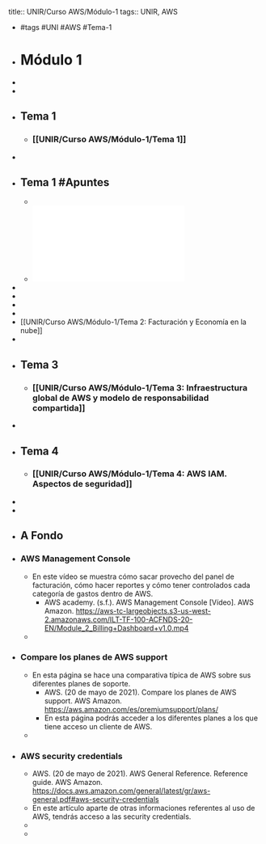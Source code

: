 title:: UNIR/Curso AWS/Módulo-1
tags:: UNIR, AWS

- #tags #UNI #AWS #Tema-1
- # Módulo 1
-
-
- ## Tema 1
	- ### [[UNIR/Curso AWS/Módulo-1/Tema 1]]
-
- ## Tema 1 #Apuntes
	-
	- ![UNIR-AWS_Modulo-1.pdf](../assets/UNIR-AWS_Modulo-1_1664869606733_0.pdf)
-
-
-
-
- [[UNIR/Curso AWS/Módulo-1/Tema 2: Facturación y Economía en la nube]]
-
- ## Tema 3
	- ### [[UNIR/Curso AWS/Módulo-1/Tema 3: Infraestructura global de AWS y modelo de responsabilidad compartida]]
-
- ## Tema 4
	- ### [[UNIR/Curso AWS/Módulo-1/Tema 4: AWS IAM. Aspectos de seguridad]]
-
-
- ## A Fondo
- ### AWS Management Console
	- En este vídeo se muestra cómo sacar provecho del panel de facturación, cómo hacer reportes y cómo tener controlados cada categoría de gastos dentro de AWS.
		- AWS academy. (s.f.). AWS Management Console [Vídeo]. AWS Amazon.
		  https://aws-tc-largeobjects.s3-us-west-2.amazonaws.com/ILT-TF-100-ACFNDS-20-EN/Module_2_Billing+Dashboard+v1.0.mp4
	-
- ### Compare los planes de AWS support
	- En esta página se hace una comparativa típica de AWS sobre sus diferentes planes de soporte.
		- AWS. (20 de mayo de 2021). Compare los planes de AWS support. AWS Amazon.
		  https://aws.amazon.com/es/premiumsupport/plans/
		- En esta página podrás acceder a los diferentes planes a los que tiene acceso un cliente
		  de AWS.
	-
- ### AWS security credentials
	- AWS. (20 de mayo de 2021). AWS General Reference. Reference guide. AWS Amazon.
	  https://docs.aws.amazon.com/general/latest/gr/aws-general.pdf#aws-security-credentials
	- En este artículo aparte de otras informaciones referentes al uso de AWS, tendrás
	  acceso a las security credentials.
	-
	-